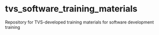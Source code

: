 # tvs_software_training_materials
Repository for TVS-developed training materials for software development training
